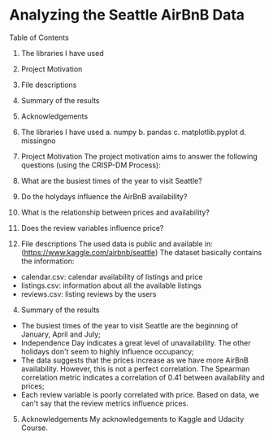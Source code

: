 # Analyzing the Seattle AirBnB Data

Table of Contents
1. The libraries I have used
2. Project Motivation
3. File descriptions
4. Summary of the results
5. Acknowledgements

1. The libraries I have used
a. numpy 
b. pandas
c. matplotlib.pyplot 
d. missingno 

2. Project Motivation
The project motivation aims to answer the following questions (using the CRISP-DM Process):
1. What are the busiest times of the year to visit Seattle?
2. Do the holydays influence the AirBnB availability?
3. What is the relationship between prices and availability?
4. Does the review variables influence price?

3. File descriptions
The used data is public and available in: (https://www.kaggle.com/airbnb/seattle)
The dataset basically contains the information:
- calendar.csv: calendar availability of listings and price
- listings.csv: information about all the available listings
- reviews.csv: listing reviews by the users

4. Summary of the results
- The busiest times of the year to visit Seattle are the beginning of January, April and July;
- Independence Day indicates a great level of unavailability. The other holidays don't seem to highly influence occupancy;
- The data suggests that the prices increase as we have more AirBnB availability. However, this is not a perfect correlation. The Spearman correlation metric indicates a correlation of 0.41 between availability and prices;
- Each review variable is poorly correlated with price. Based on data, we can't say that the review metrics influence prices.

5. Acknowledgements
My acknowledgements to Kaggle and Udacity Course.
